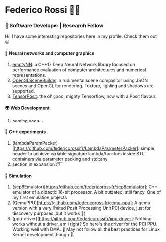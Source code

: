 # Federico Rossi 🕵️‍♂️

### 🚀 Software Developer | Research Fellow 

Hi! I have some interesting repositories here in my profile. Check them out 😉

#### 🧠 Neural networks and computer graphics
  1. [emptyNN](https://github.com/federicorossifr/emptyNN):  a C++17 Deep Neural Network library focused on performance evaluation of computer architectures and numerical representations.
  2. [OpenGLSceneBuilder](https://github.com/federicorossifr/OpenGLSceneBuilder): a rudimental scene compositor using JSON scenes and OpenGL for rendering. Texture, lighting and shadows are supported.
  3. [TensorPosit](https://github.com/federicorossifr/tensorposit): the ol' good, mighty Tensorflow, now with a Posit flavour.

#### 🌍 Web Development
  1. coming soon...

#### 🥼 C++ experiments
  1. (lambdaParamPacker)[https://github.com/federicorossifr/LambdaParameterPacker]: simple header to achieve variable signature lambda/functors inside STL containers via parameter packing and std::any 
  2. section in expansion 😴
 
#### 🤖 Simulation
  1. (sep8Emulator)[https://github.com/federicorossifr/sep8emulator]: C++ emulator of a didactic 16-bit processor. A bit outdated, still fancy. One of my first emulation projects
  2. (QemuPPU)[https://github.com/federicorossifr/qemu-ppu]: A qemu version with a very limited Posit Processing Unit PCI device, just for discovery purposes (but it works 🤌)
  3. (ppu-driver)[https://github.com/federicorossifr/ppu-driver]: Nothing works without a driver, am i right? So here's the driver for the PCI PPU. Working well with DMA. 🛑 May not follow all the best practices for Linux Kernel development though 🛑.
